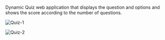 Dynamic Quiz web application that displays the question and options and shows the score according to the number of questions.


![Quiz-1](https://github.com/SaurabhP91/quiz-UM/assets/89243008/595e68ed-8810-4953-ae2d-e33b8f23df02)


![Quiz-2](https://github.com/SaurabhP91/quiz-UM/assets/89243008/33b71051-87d0-4199-bd8d-7797be1ad35b)

